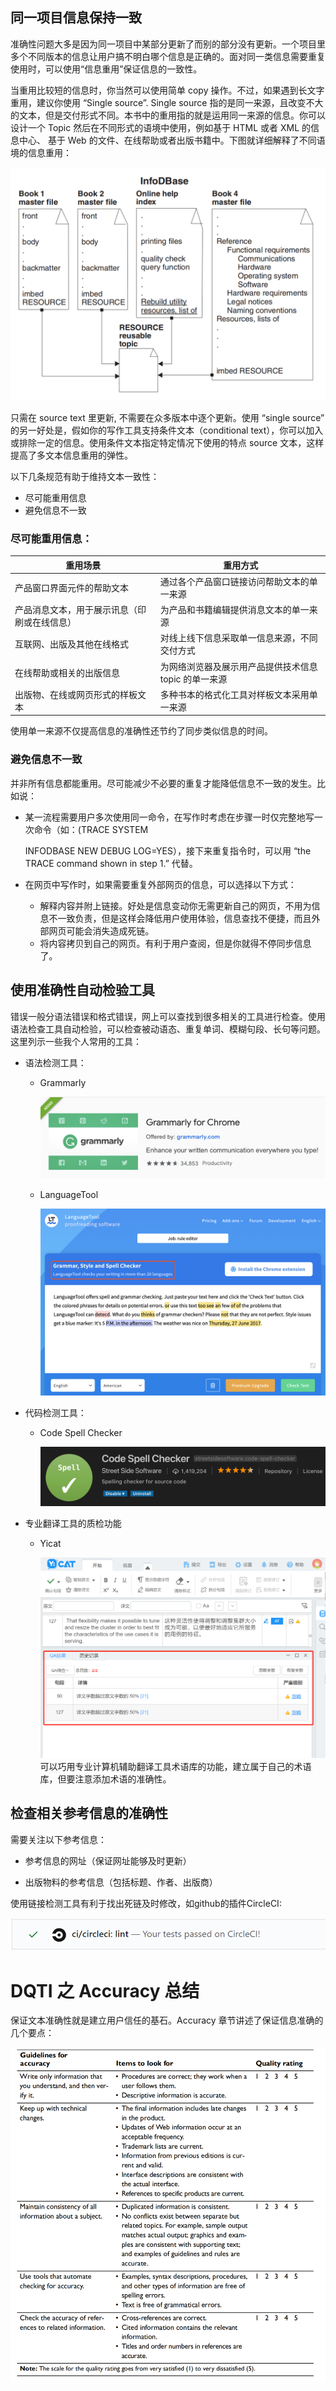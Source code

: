 ## 同一项目信息保持一致

准确性问题大多是因为同一项目中某部分更新了而别的部分没有更新。一个项目里多个不同版本的信息让用户搞不明白哪个信息是正确的。面对同一类信息需要重复使用时，可以使用“信息重用”保证信息的一致性。

当重用比较短的信息时，你当然可以使用简单 copy 操作。不过，如果遇到长文字重用，建议你使用 “Single source”. Single source 指的是同一来源，且改变不大的文本，但是交付形式不同。本书中的重用指的就是运用同一来源的信息。你可以设计一个 Topic 然后在不同形式的语境中使用，例如基于 HTML 或者 XML 的信息中心、 基于 Web 的文件、在线帮助或者出版书籍中。下图就详细解释了不同语境的信息重用：

![DQTI_Accuracy_Reuse](../images/DQTI_Accuracy_Reuse.png)

只需在 source text 里更新, 不需要在众多版本中逐个更新。使用 “single source” 的另一好处是，假如你的写作工具支持条件文本（conditional text），你可以加入或排除一定的信息。使用条件文本指定特定情况下使用的特点 source 文本，这样提高了多文本信息重用的弹性。

以下几条规范有助于维持文本一致性：

- 尽可能重用信息
- 避免信息不一致

### 尽可能重用信息：

| 重用场景                                     | 重用方式                                              |
| -------------------------------------------- | ----------------------------------------------------- |
| 产品窗口界面元件的帮助文本                   | 通过各个产品窗口链接访问帮助文本的单一来源            |
| 产品消息文本，用于展示讯息（印刷或在线信息） | 为产品和书籍编辑提供消息文本的单一来源                |
| 互联网、出版及其他在线格式                   | 对线上线下信息采取单一信息来源，不同交付方式          |
| 在线帮助或相关的出版信息                     | 为网络浏览器及展示用产品提供技术信息 topic 的单一来源 |
| 出版物、在线或网页形式的样板文本             | 多种书本的格式化工具对样板文本采用单一来源            |

使用单一来源不仅提高信息的准确性还节约了同步类似信息的时间。

### 避免信息不一致

并非所有信息都能重用。尽可能减少不必要的重复才能降低信息不一致的发生。比如说：

- 某一流程需要用户多次使用同一命令，在写作时考虑在步骤一时仅完整地写一次命令（如：(TRACE SYSTEM 

  INFODBASE NEW DEBUG LOG=YES），接下来重复指令时，可以用 “the TRACE command shown in step 1.” 代替。

- 在网页中写作时，如果需要重复外部网页的信息，可以选择以下方式：

  - 解释内容并附上链接。好处是信息变动你无需更新自己的网页，不用为信息不一致负责，但是这样会降低用户使用体验，信息查找不便捷，而且外部网页可能会消失造成死链。
  - 将内容拷贝到自己的网页。有利于用户查阅，但是你就得不停同步信息了。

## 使用准确性自动检验工具

错误一般分语法错误和格式错误，网上可以查找到很多相关的工具进行检查。使用语法检查工具自动检验，可以检查被动语态、重复单词、模糊句段、长句等问题。这里列示一些我个人常用的工具：

- 语法检测工具：

  - Grammarly

    ![DQTI_Accuracy_Grammarly](../images/DQTI_Accuracy_Grammarly.png)

  - LanguageTool
  
    ![DQTI_Accuracy_languagetool](../images/DQTI_Accuracy_languagetool.png)

- 代码检测工具：

  - Code Spell Checker
  
    ![DQTI_Accuracy_CodeSpellChecker](../images/DQTI_Accuracy_CodeSpellChecker.png)
  
- 专业翻译工具的质检功能
  - Yicat
  
    ![DQTI_Accuracy_Yicat](../images/DQTI_Accuracy_Yicat.png)可以巧用专业计算机辅助翻译工具术语库的功能，建立属于自己的术语库，但要注意添加术语的准确性。
  

## 检查相关参考信息的准确性

需要关注以下参考信息：

- 参考信息的网址（保证网址能够及时更新）

- 出版物料的参考信息（包括标题、作者、出版商）

使用链接检测工具有利于找出死链及时修改，如github的插件CircleCI:

![DQTI_Accuracy_Linkcheck](../images/DQTI_Accuracy_Linkcheck.png)

 # DQTI 之 Accuracy 总结

保证文本准确性就是建立用户信任的基石。Accuracy 章节讲述了保证信息准确的几个要点：

![DQTI_Accuracy_sum](../images/DQTI_Accuracy_sum.png)









